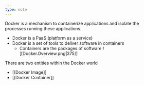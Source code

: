 ```yaml
---
type: note
---
```

Docker is a mechanism to containerize applications and isolate the processes running these applications. 
- Docker is a PaaS (platform as a service)
- Docker is a set of tools to deliver software in containers
	- Containers are the packages of software
![[Docker.Overview.png|375]]

There are two entities within the Docker world
- [[Docker Image]]
- [[Docker Container]]





